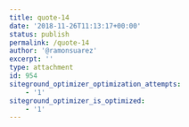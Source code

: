 ```yaml
---
title: quote-14
date: '2018-11-26T11:13:17+00:00'
status: publish
permalink: /quote-14
author: '@ramonsuarez'
excerpt: ''
type: attachment
id: 954
siteground_optimizer_optimization_attempts:
    - '1'
siteground_optimizer_is_optimized:
    - '1'
---
```

<!DOCTYPE html PUBLIC "-//W3C//DTD HTML 4.0 Transitional//EN" "http://www.w3.org/TR/REC-html40/loose.dtd">
<?xml encoding="UTF-8">
